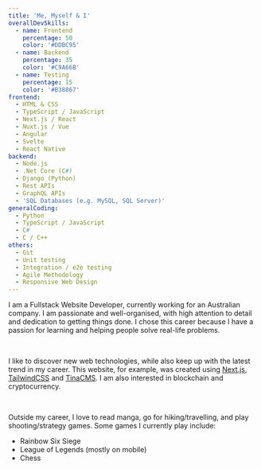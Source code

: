 ```yaml
---
title: 'Me, Myself & I'
overallDevSkills:
  - name: Frontend
    percentage: 50
    color: '#DDBC95'
  - name: Backend
    percentage: 35
    color: '#C9A66B'
  - name: Testing
    percentage: 15
    color: '#B38867'
frontend:
  - HTML & CSS
  - TypeScript / JavaScript
  - Next.js / React
  - Nuxt.js / Vue
  - Angular
  - Svelte
  - React Native
backend:
  - Node.js
  - .Net Core (C#)
  - Django (Python)
  - Rest APIs
  - GraphQL APIs
  - 'SQL Databases (e.g. MySQL, SQL Server)'
generalCoding:
  - Python
  - TypeScript / JavaScript
  - C#
  - C / C++
others:
  - Git
  - Unit testing
  - Integration / e2e testing
  - Agile Methodology
  - Responsive Web Design
---
```


I am a Fullstack Website Developer, currently working for an Australian company. I am passionate and well-organised, with high attention to detail and dedication to getting things done. I chose this career because I have a passion for learning and helping people solve real-life problems.

&nbsp;

I like to discover new web technologies, while also keep up with the latest trend in my career. This website, for example, was created using [Next.js](https://nextjs.org/), [TailwindCSS](https://tailwindcss.com/) and [TinaCMS](https://tina.io/). I am also interested in blockchain and cryptocurrency.

&nbsp;

Outside my career, I love to read manga, go for hiking/travelling, and play shooting/strategy games. Some games I currently play include:

- Rainbow Six Siege
- League of Legends (mostly on mobile)
- Chess
